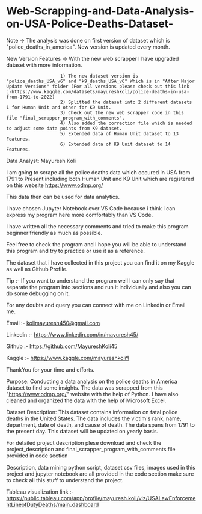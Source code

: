 # Web-Scrapping-and-Data-Analysis-on-USA-Police-Deaths-Dataset-

Note -> The analysis was done on first version of dataset which is "police_deaths_in_america". New version is updated every month.

New Version Features -> With the new web scrapper I have upgraded dataset with more information.

                        1) The new dataset version is "police_deaths_USA_v6" and "k9_deaths_USA_v6" Which is in "After Major Update Versions" folder (For all versions please check out this link :-https://www.kaggle.com/datasets/mayureshkoli/police-deaths-in-usa-from-1791-to-2022)
                        2) Splitted the dataset into 2 different datasets 1 for Human Unit and other for K9 Unit.
                        3) Check out the new web scrapper code in this file "final_scrapper_program_with_comments".
                        4) Also added the correction file which is needed to adjust some data points from K9 dataset.
                        5) Extended data of Human Unit dataset to 13 Features.
                        6) Extended data of K9 Unit dataset to 14 Features.

Data Analyst: Mayuresh Koli

I am going to scrape all the police deaths data which occured in USA from 1791 to Present including both Human Unit and K9 Unit which are registered on this website https://www.odmp.org/

This data then can be used for data analytics.

I have chosen Jupyter Notebook over VS Code because i think i can express my program here more comfortably than VS Code.

I have written all the necessary comments and tried to make this program beginner friendly as much as possible.

Feel free to check the program and I hope you will be able to understand this program and try to practice or use it as a reference.

The dataset that i have collected in this project you can find it on my Kaggle as well as Github Profile.

Tip :- If you want to understand the program well I can only say that separate the program into sections and run it individually and also you can do some debugging on it.

For any doubts and query you can connect with me on Linkedin or Email me.

Email :- kolimayuresh450@gmail.com

Linkedin :- https://www.linkedin.com/in/mayuresh45/

Github :- https://github.com/MayureshKoli45

Kaggle :- https://www.kaggle.com/mayureshkoli¶

ThankYou for your time and efforts.


Purpose:
Conducting a data analysis on the police deaths in America dataset to find some insights. The data was scrapped from this "https://www.odmp.org/" website with the help of Python. I have also cleaned and organized the data with the help of Microsoft Excel.

Dataset Description:
This dataset contains information on fatal police deaths in the United States. The data includes the victim's rank, name, department, date of death, and cause of death. The data spans from 1791 to the present day. This dataset will be updated on yearly basis.

For detailed project description plese download and check the project_description and final_scrapper_program_with_comments file provided in code section

Description, data mining python script, dataset csv files, images used in this project and jupyter notebook are all provided in the code section make sure to check all this stuff to understand the project.

Tableau visualization link :- https://public.tableau.com/app/profile/mayuresh.koli/viz/USALawEnforcementLineofDutyDeaths/main_dashboard
